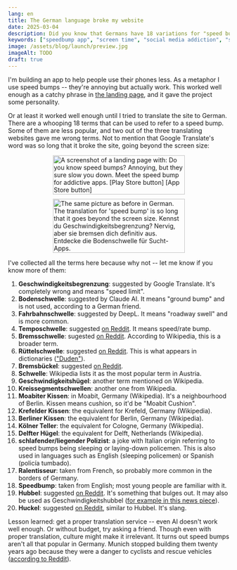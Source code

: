 ```yaml
---
lang: en
title: The German language broke my website
date: 2025-03-04
description: Did you know that Germans have 18 variations for "speed bump"?
keywords: ["speedbump app", "screen time", "social media addiction", "startup journey", "android", "iphone", "productivity app"]
image: /assets/blog/launch/preview.jpg
imageAlt: TODO
draft: true
---
```


I'm building an app to help people use their phones less. As a metaphor I use speed bumps -- they're annoying but actually work. This worked well enough as a catchy phrase in [the landing page](/), and it gave the project some personality.

Or at least it worked well enough until I tried to translate the site to German. There are a whooping 18 terms that can be used to refer to a speed bump. Some of them are less popular, and two out of the three translating websites gave me wrong terms. Not to mention that Google Translate's word was so long that it broke the site, going beyond the screen size:

<style>
.screenshots {
  display: flex;
  gap: 10px;
  width: 100%;
  justify-content: center;
  align-items: center;
  flex-wrap: wrap;
}
.screenshot {
  display: block;
  max-width: 300px;
  min-width: 200px;
  width: 100%;
  height: auto;
  object-fit: contain;
}
</style>

<p>
  <div class="screenshots">
    <img class="screenshot" eleventy:widths="300" src="/en/blog/german-translation/english.jpg" alt="A screenshot of a landing page with:
  Do you know speed bumps?
  Annoying, but they sure slow you down.
  Meet the speed bump for addictive apps.
  [Play Store button]
  [App Store button]">
    <img class="screenshot" eleventy:widths="300" src="/en/blog/german-translation/german.jpg" alt="The same picture as before in German. The translation for 'speed bump' is so long that it goes beyond the screen size.
  Kennst du Geschwindigkeitsbegrenzung?
  Nervig, aber sie bremsen dich definitiv aus.
  Entdecke die Bodenschwelle für Sucht-Apps.">
  </div>
</p>

I've collected all the terms here because why not -- let me know if you know more of them:

1. **Geschwindigkeitsbegrenzung**: suggested by Google Translate. It's completely wrong and means "speed limit".
2. **Bodenschwelle**: suggested by Claude AI. It means "ground bump" and is not used, according to a German friend.
3. **Fahrbahnschwelle**: suggested by DeepL. It means "roadway swell" and is more common.
4. **Temposchwelle**: suggested [on Reddit](https://www.reddit.com/r/germany/comments/1j2gryv/comment/mfrlgf2/). It means speed/rate bump.
5. **Bremsschwelle**: sugested [on Reddit](https://www.reddit.com/r/germany/comments/1j2gryv/comment/mfrl7jo/). According to Wikipedia, this is a broader term.
6. **Rüttelschwelle**: suggested [on Reddit](https://www.reddit.com/r/germany/comments/1j2gryv/comment/mfrl7jo/). This is what appears in dictionaries (["Duden"](https://en.wikipedia.org/wiki/Duden)).
7. **Bremsbückel**: suggested [on Reddit](https://www.reddit.com/r/germany/comments/1j2gryv/comment/mfrli58/).
8. **Schwelle**: Wikipedia lists it as the most popular term in Austria.
9. **Geschwindigkeitshügel**: another term mentioned on Wikipedia.
10. **Kreissegmentschwellen**: another one from Wikipedia.
11. **Moabiter Kissen**: in Moabit, Germany (Wikipedia). It's a neighbourhood of Berlin. Kissen means cushion, so it'd be "Moabit Cushion".
12. **Krefelder Kissen**: the equivalent for Krefeld, Germany (Wikipedia).
13. **Berliner Kissen**: the equivalent for Berlin, Germany (Wikipedia).
14. **Kölner Teller**: the equivalent for Cologne, Germany (Wikipedia).
15. **Delfter Hügel**: the equivalent for Delft, Netherlands (Wikipedia).
16. **schlafender/liegender Polizist**: a joke with Italian origin referring to speed bumps being sleeping or laying-down policemen. This is also used in languages such as English (sleeping policemen) or Spanish (policía tumbado).
17. **Ralentisseur**: taken from French, so probably more common in the borders of Germany.
18. **Speedbump**: taken from English; most young people are familiar with it.
19. **Hubbel**: suggested [on Reddit](https://www.reddit.com/r/germany/comments/1j2gryv/comment/mfrracd/). It's something that bulges out. It may also be used as Geschwindigkeitshubbel ([for example in this news piece](https://www.swr.de/swraktuell/rheinland-pfalz/koblenz/erste-hilfe-nach-e-scooter-unfall-in-koblenz-108.html)).
20. **Huckel**: suggested [on Reddit](https://www.reddit.com/r/germany/comments/1j2gryv/comment/mfrracd/), similar to Hubbel. It's slang.

Lesson learned: get a proper translation service -- even AI doesn't work well enough. Or without budget, try asking a friend. Though even with proper translation, culture might make it irrelevant. It turns out speed bumps aren't all that popular in Germany. Munich stopped building them twenty years ago because they were a danger to cyclists and rescue vehicles ([according to Reddit](https://www.reddit.com/r/Munich/comments/1ieicbg/comment/mac76xe/)).
